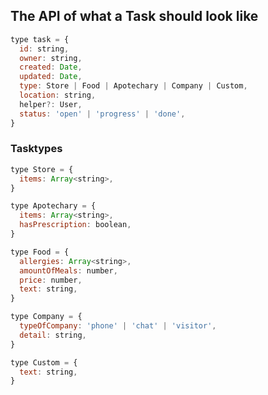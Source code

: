 ## The API of what a Task should look like

```javascript
type task = {
  id: string,
  owner: string,
  created: Date,
  updated: Date,
  type: Store | Food | Apotechary | Company | Custom,
  location: string,
  helper?: User,
  status: 'open' | 'progress' | 'done',
}
```

### Tasktypes

```javascript
type Store = {
  items: Array<string>,
}
```
```javascript
type Apotechary = {
  items: Array<string>,
  hasPrescription: boolean,
}
```
```javascript
type Food = {
  allergies: Array<string>,
  amountOfMeals: number,
  price: number,
  text: string,
}
```
```javascript
type Company = {
  typeOfCompany: 'phone' | 'chat' | 'visitor',
  detail: string,
}
```
```javascript
type Custom = {
  text: string, 
}
```
